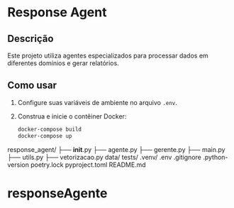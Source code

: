 # Response Agent

## Descrição

Este projeto utiliza agentes especializados para processar dados em diferentes domínios e gerar relatórios.

## Como usar

1. Configure suas variáveis de ambiente no arquivo `.env`.
2. Construa e inicie o contêiner Docker:

   ```bash
   docker-compose build
   docker-compose up

response_agent/
├── __init__.py
├── agente.py
├── gerente.py
├── main.py
├── utils.py
├── vetorizacao.py
data/
tests/
.venv/
.env
.gitignore
.python-version
poetry.lock
pyproject.toml
README.md
# responseAgente

